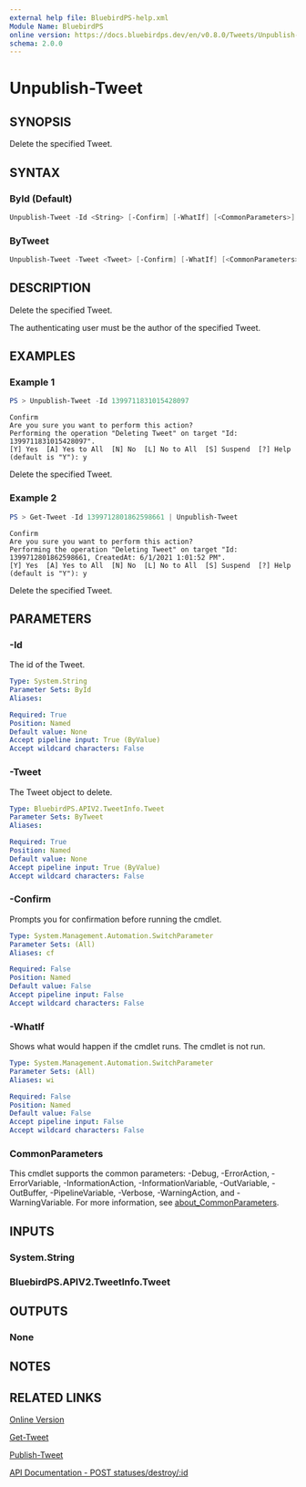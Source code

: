 ```yaml
---
external help file: BluebirdPS-help.xml
Module Name: BluebirdPS
online version: https://docs.bluebirdps.dev/en/v0.8.0/Tweets/Unpublish-Tweet
schema: 2.0.0
---
```


# Unpublish-Tweet

## SYNOPSIS

Delete the specified Tweet.

## SYNTAX

### ById (Default)

```powershell
Unpublish-Tweet -Id <String> [-Confirm] [-WhatIf] [<CommonParameters>]
```

### ByTweet

```powershell
Unpublish-Tweet -Tweet <Tweet> [-Confirm] [-WhatIf] [<CommonParameters>]
```

## DESCRIPTION

Delete the specified Tweet.

The authenticating user must be the author of the specified Tweet.

## EXAMPLES

### Example 1

```powershell
PS > Unpublish-Tweet -Id 1399711831015428097
```

```text
Confirm
Are you sure you want to perform this action?
Performing the operation "Deleting Tweet" on target "Id: 1399711831015428097".
[Y] Yes  [A] Yes to All  [N] No  [L] No to All  [S] Suspend  [?] Help (default is "Y"): y
```

Delete the specified Tweet.

### Example 2

```powershell
PS > Get-Tweet -Id 1399712801862598661 | Unpublish-Tweet
```

```text
Confirm
Are you sure you want to perform this action?
Performing the operation "Deleting Tweet" on target "Id: 1399712801862598661, CreatedAt: 6/1/2021 1:01:52 PM".
[Y] Yes  [A] Yes to All  [N] No  [L] No to All  [S] Suspend  [?] Help (default is "Y"): y
```

Delete the specified Tweet.

## PARAMETERS

### -Id

The id of the Tweet.

```yaml
Type: System.String
Parameter Sets: ById
Aliases:

Required: True
Position: Named
Default value: None
Accept pipeline input: True (ByValue)
Accept wildcard characters: False
```

### -Tweet

The Tweet object to delete.

```yaml
Type: BluebirdPS.APIV2.TweetInfo.Tweet
Parameter Sets: ByTweet
Aliases:

Required: True
Position: Named
Default value: None
Accept pipeline input: True (ByValue)
Accept wildcard characters: False
```

### -Confirm

Prompts you for confirmation before running the cmdlet.

```yaml
Type: System.Management.Automation.SwitchParameter
Parameter Sets: (All)
Aliases: cf

Required: False
Position: Named
Default value: False
Accept pipeline input: False
Accept wildcard characters: False
```

### -WhatIf

Shows what would happen if the cmdlet runs.
The cmdlet is not run.

```yaml
Type: System.Management.Automation.SwitchParameter
Parameter Sets: (All)
Aliases: wi

Required: False
Position: Named
Default value: False
Accept pipeline input: False
Accept wildcard characters: False
```

### CommonParameters

This cmdlet supports the common parameters: -Debug, -ErrorAction, -ErrorVariable, -InformationAction, -InformationVariable, -OutVariable, -OutBuffer, -PipelineVariable, -Verbose, -WarningAction, and -WarningVariable. For more information, see [about_CommonParameters](http://go.microsoft.com/fwlink/?LinkID=113216).

## INPUTS

### System.String

### BluebirdPS.APIV2.TweetInfo.Tweet

## OUTPUTS

### None

## NOTES

## RELATED LINKS

[Online Version](https://docs.bluebirdps.dev/en/v0.8.0/Tweets/Unpublish-Tweet)

[Get-Tweet](https://docs.bluebirdps.dev/en/v0.8.0/Tweets/Get-Tweet)

[Publish-Tweet](https://docs.bluebirdps.dev/en/v0.8.0/Tweets/Publish-Tweet)

[API Documentation - POST statuses/destroy/:id](https://developer.twitter.com/en/docs/twitter-api/v1/tweets/post-and-engage/api-reference/post-statuses-destroy-id)

